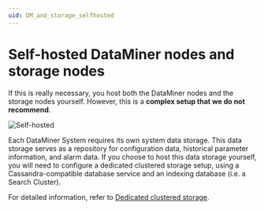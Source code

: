 ```yaml
---
uid: DM_and_storage_selfhosted
---
```


# Self-hosted DataMiner nodes and storage nodes

If this is really necessary, you host both the DataMiner nodes and the storage nodes yourself. However, this is a **complex setup that we do not recommend**.

![Self-hosted](~/user-guide/images/Self-hosted.svg)

Each DataMiner System requires its own system data storage. This data storage serves as a repository for configuration data, historical parameter information, and alarm data. If you choose to host this data storage yourself, you will need to configure a dedicated clustered storage setup, using a Cassandra-compatible database service and an indexing database (i.e. a Search Cluster).

For detailed information, refer to [Dedicated clustered storage](xref:Dedicated_clustered_storage).
